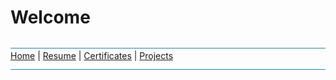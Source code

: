 # Welcome
![line](Pictures/line.jpg)
[Home](README.md) | [Resume](resumes.md) | [Certificates](certificates.md) | [Projects](projects.md)
![line](Pictures/line.jpg)
